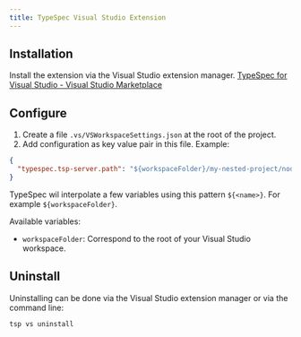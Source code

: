 ```yaml
---
title: TypeSpec Visual Studio Extension
---
```


## Installation

Install the extension via the Visual Studio extension manager. [TypeSpec for Visual Studio - Visual Studio Marketplace](https://marketplace.visualstudio.com/items?itemName=typespec.typespecvs)

## Configure

1. Create a file `.vs/VSWorkspaceSettings.json` at the root of the project.
2. Add configuration as key value pair in this file. Example:

```json
{
  "typespec.tsp-server.path": "${workspaceFolder}/my-nested-project/node_modules/@typespec/compiler"
}
```

TypeSpec wil interpolate a few variables using this pattern `${<name>}`. For example `${workspaceFolder}`.

Available variables:

- `workspaceFolder`: Correspond to the root of your Visual Studio workspace.

## Uninstall

Uninstalling can be done via the Visual Studio extension manager or via the command line:

```bash
tsp vs uninstall
```
